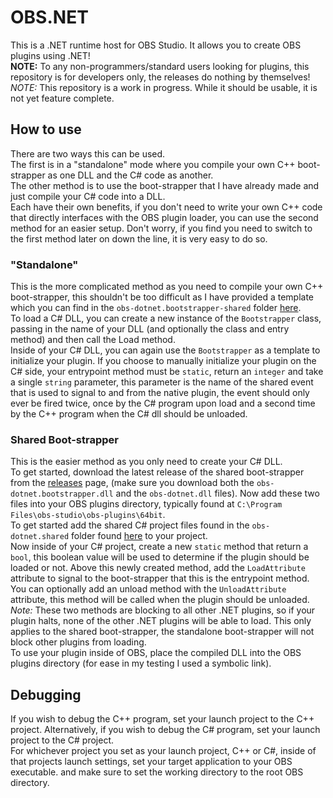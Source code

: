 # OBS.NET  
This is a .NET runtime host for OBS Studio. It allows you to create OBS plugins using .NET!  
**NOTE:** To any non-programmers/standard users looking for plugins, this repository is for developers only, the releases do nothing by themselves!  
*NOTE:* This repository is a work in progress. While it should be usable, it is not yet feature complete.  

## How to use
There are two ways this can be used.  
The first is in a "standalone" mode where you compile your own C++ boot-strapper as one DLL and the C# code as another.  
The other method is to use the boot-strapper that I have already made and just compile your C# code into a DLL.  
Each have their own benefits, if you don't need to write your own C++ code that directly interfaces with the OBS plugin loader, you can use the second method for an easier setup. Don't worry, if you find you need to switch to the first method later on down the line, it is very easy to do so.  

### "Standalone"
This is the more complicated method as you need to compile your own C++ boot-strapper, this shouldn't be too difficult as I have provided a template which you can find in the `obs-dotnet.bootstrapper-shared` folder [here](./src/core/obs-dotnet.bootstrapper-shared/).  
To load a C# DLL, you can create a new instance of the `Bootstrapper` class, passing in the name of your DLL (and optionally the class and entry method) and then call the Load method.  
Inside of your C# DLL, you can again use the `Bootstrapper` as a template to initialize your plugin. If you choose to manually initialize your plugin on the C# side, your entrypoint method must be `static`, return an `integer` and take a single `string` parameter, this parameter is the name of the shared event that is used to signal to and from the native plugin, the event should only ever be fired twice, once by the C# program upon load and a second time by the C++ program when the C# dll should be unloaded.  

### Shared Boot-strapper
This is the easier method as you only need to create your C# DLL.  
To get started, download the latest release of the shared boot-strapper from the [releases](./releases/latest) page, (make sure you download both the `obs-dotnet.bootstrapper.dll` and the `obs-dotnet.dll` files). Now add these two files into your OBS plugins directory, typically found at `C:\Program Files\obs-studio\obs-plugins\64bit`.  
To get started add the shared C# project files found in the `obs-dotnet.shared` folder found [here](./src/core/obs-dotnet.shared/) to your project.  
Now inside of your C# project, create a new `static` method that return a `bool`, this boolean value will be used to determine if the plugin should be loaded or not. Above this newly created method, add the `LoadAttribute` attribute to signal to the boot-strapper that this is the entrypoint method.  
You can optionally add an unload method with the `UnloadAttribute` attribute, this method will be called when the plugin should be unloaded.  
*Note:* These two methods are blocking to all other .NET plugins, so if your plugin halts, none of the other .NET plugins will be able to load. This only applies to the shared boot-strapper, the standalone boot-strapper will not block other plugins from loading.  
To use your plugin inside of OBS, place the compiled DLL into the OBS plugins directory (for ease in my testing I used a symbolic link).  

## Debugging
If you wish to debug the C++ program, set your launch project to the C++ project. Alternatively, if you wish to debug the C# program, set your launch project to the C# project.  
For whichever project you set as your launch project, C++ or C#, inside of that projects launch settings, set your target application to your OBS executable. and make sure to set the working directory to the root OBS directory.  
